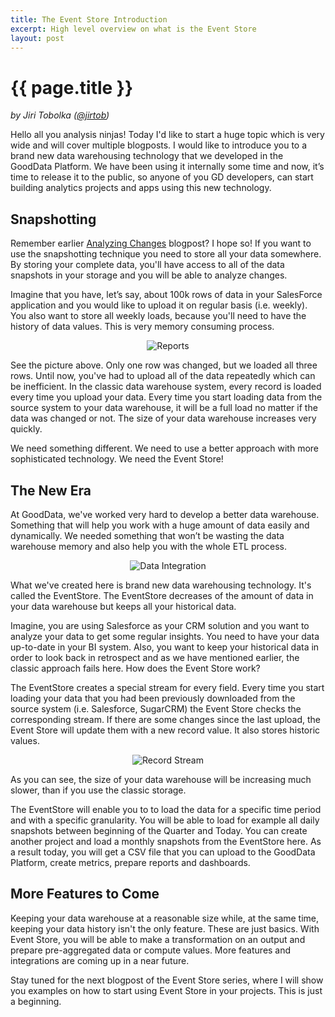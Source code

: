 ```yaml
---
title: The Event Store Introduction
excerpt: High level overview on what is the Event Store
layout: post
---
```


# {{ page.title }}

_by Jiri Tobolka ([@jirtob](http://twitter.com/jirtob))_

Hello all you analysis ninjas! Today I'd like to start a huge topic which is very wide and will cover multiple blogposts. I would like to introduce you to a brand new data warehousing technology that we developed in the GoodData Platform. We have been using it internally some time and now, it’s time to release it to the public, so anyone of you GD developers, can start building analytics projects and apps using this new technology.

## Snapshotting

Remember earlier [Analyzing Changes](http://developer.gooddata.com/blog/2011/07/29/Analyzing-Change/) blogpost? I hope so! If you want to use the snapshotting technique you need to store all your data somewhere. By storing your complete data, you'll have access to all of the data snapshots in your storage and you will be able to analyze changes. 

Imagine that you have, let’s say, about 100k rows of data in your SalesForce application and you would like to upload it on regular basis (i.e. weekly). You also want to store all weekly loads, because you'll need to have the history of data values. This is very memory consuming process.

<p>
<center><img src="{{ site.root }}/images/posts/event-store/snapshots.png" alt="Reports"></center>
</p>

See the picture above. Only one row was changed, but we loaded all three rows. Until now, you've had to upload all of the data repeatedly which can be inefficient. In the classic data warehouse system, every record is loaded every time you upload your data. Every time you start loading data from the source system to your data warehouse, it will be a full load no matter if the data was changed or not. The size of your data warehouse increases very quickly.

We need something different. We need to use a better approach with more sophisticated technology. We need the Event Store!

## The New Era

At GoodData, we've worked very hard to develop a better data warehouse. Something that will help you work with a huge amount of data easily and dynamically. We needed something that won’t be wasting the data warehouse memory and also help you with the whole ETL process.

<p>
<center><img src="{{ site.root }}/images/posts/event-store/es_schema.png" alt="Data Integration"></center>
</p>

What we've created here is brand new data warehousing technology. It's called the EventStore. The EventStore decreases of the amount of data in your data warehouse but keeps all your historical data.

Imagine, you are using Salesforce as your CRM solution and you want to analyze your data to get some regular insights. You need to have your data up-to-date in your BI system. Also, you want to keep your historical data in order to look back in retrospect and as we have mentioned earlier, the classic approach fails here. How does the Event Store work?

The EventStore creates a special stream for every field. Every time you start loading your data that you had been previously downloaded from the source system (i.e. Salesforce, SugarCRM) the Event Store checks the corresponding stream. If there are some changes since the last upload, the Event Store will update them with a new record value. It also stores historic values.

<p>
<center><img src="{{ site.root }}/images/posts/event-store/record_stream.png" alt="Record Stream"></center>
</p>

As you can see, the size of your data warehouse will be increasing much slower, than if you use the classic storage.

The EventStore will enable you to to load the data for a specific time period and with a specific granularity. You will be able to load for example all daily snapshots between beginning of the Quarter and Today. You can create another project and load a monthly snapshots from the EventStore here. As a result today, you will get a CSV file that you can upload to the GoodData Platform, create metrics, prepare reports and dashboards.

## More Features to Come

Keeping your data warehouse at a reasonable size while, at the same time, keeping your data history isn't the only feature. These are just basics. With Event Store, you will be able to make a transformation on an output and prepare pre-aggregated data or compute values. More features and integrations are coming up in a near future.

Stay tuned for the next blogpost of the Event Store series, where I will show you examples on how to start using Event Store in your projects. This is just a beginning.